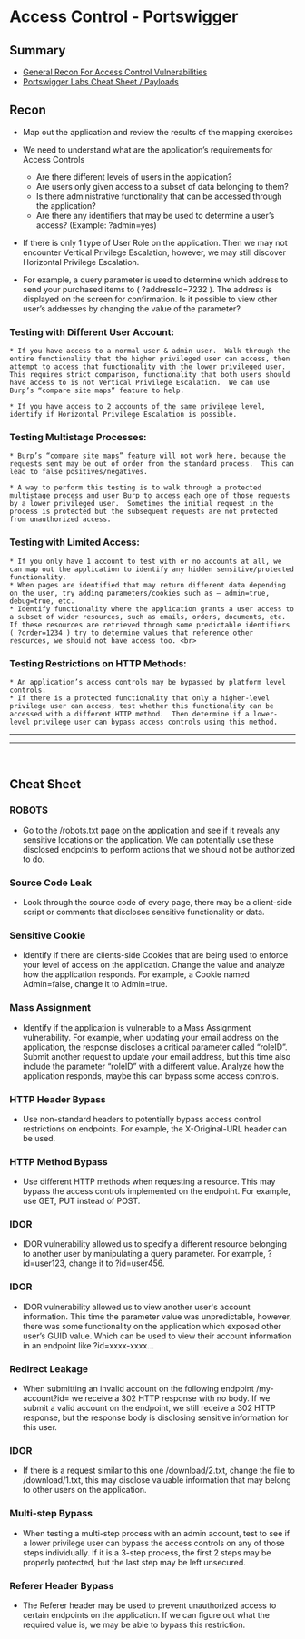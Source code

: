 # Access Control - Portswigger

## Summary
* [General Recon For Access Control Vulnerabilities](#recon)
* [Portswigger Labs Cheat Sheet / Payloads](#cheat-sheet)

## Recon

* Map out the application and review the results of the mapping exercises
* We need to understand what are the application’s requirements for Access Controls  
    * Are there different levels of users in the application?
    * Are users only given access to a subset of data belonging to them?
    * Is there administrative functionality that can be accessed through the application?
    * Are there any identifiers that may be used to determine a user’s access? (Example: ?admin=yes)


* If there is only 1 type of User Role on the application.  Then we may not encounter Vertical Privilege Escalation, however, we may still discover Horizontal Privilege Escalation.  

* For example, a query parameter is used to determine which address to send your purchased items to ( ?addressId=7232 ).  The address is displayed on the screen for confirmation.  Is it possible to view other user’s addresses by changing the value of the parameter?



### Testing with Different User Account:

    * If you have access to a normal user & admin user.  Walk through the entire functionality that the higher privileged user can access, then attempt to access that functionality with the lower privileged user.  This requires strict comparison, functionality that both users should have access to is not Vertical Privilege Escalation.  We can use Burp’s “compare site maps” feature to help.

    * If you have access to 2 accounts of the same privilege level, identify if Horizontal Privilege Escalation is possible.

### Testing Multistage Processes:

    * Burp’s “compare site maps” feature will not work here, because the requests sent may be out of order from the standard process.  This can lead to false positives/negatives.

    * A way to perform this testing is to walk through a protected multistage process and user Burp to access each one of those requests by a lower privileged user.  Sometimes the initial request in the process is protected but the subsequent requests are not protected from unauthorized access.

### Testing with Limited Access:

    * If you only have 1 account to test with or no accounts at all, we can map out the application to identify any hidden sensitive/protected functionality.
    * When pages are identified that may return different data depending on the user, try adding parameters/cookies such as – admin=true, debug=true, etc.
    * Identify functionality where the application grants a user access to a subset of wider resources, such as emails, orders, documents, etc.  If these resources are retrieved through some predictable identifiers ( ?order=1234 ) try to determine values that reference other resources, we should not have access too. <br>

### Testing Restrictions on HTTP Methods:

    * An application’s access controls may be bypassed by platform level controls.
    * If there is a protected functionality that only a higher-level privilege user can access, test whether this functionality can be accessed with a different HTTP method.  Then determine if a lower-level privilege user can bypass access controls using this method.

---
---
<br>

## Cheat Sheet

### ROBOTS
* Go to the /robots.txt page on the application and see if it reveals any sensitive locations on the application.  We can potentially use these disclosed endpoints to perform actions that we should not be authorized to do.

### Source Code Leak
* Look through the source code of every page, there may be a client-side script or comments that discloses sensitive functionality or data.

### Sensitive Cookie
* Identify if there are clients-side Cookies that are being used to enforce your level of access on the application.  Change the value and analyze how the application responds. For example, a Cookie named Admin=false, change it to Admin=true.

### Mass Assignment
* Identify if the application is vulnerable to a Mass Assignment vulnerability.  For example, when updating your email address on the application, the response discloses a critical parameter called “roleID”.  Submit another request to update your email address, but this time also include the parameter “roleID” with a different value.  Analyze how the application responds, maybe this can bypass some access controls.

### HTTP Header Bypass
* Use non-standard headers to potentially bypass access control restrictions on endpoints.  For example, the X-Original-URL header can be used.

### HTTP Method Bypass
* Use different HTTP methods when requesting a resource.  This may bypass the access controls implemented on the endpoint.  For example, use GET, PUT instead of POST.

### IDOR
* IDOR vulnerability allowed us to specify a different resource belonging to another user by manipulating a query parameter.  For example, ?id=user123, change it to ?id=user456.

### IDOR
* IDOR vulnerability allowed us to view another user's account information.  This time the parameter value was unpredictable, however, there was some functionality on the application which exposed other user’s GUID value.  Which can be used to view their account information in an endpoint like ?id=xxxx-xxxx…

### Redirect Leakage
* When submitting an invalid account on the following endpoint /my-account?id= we receive a 302 HTTP response with no body.  If we submit a valid account on the endpoint, we still receive a 302 HTTP response, but the response body is disclosing sensitive information for this user.

### IDOR
* If there is a request similar to this one /download/2.txt, change the file to /download/1.txt, this may disclose valuable information that may belong to other users on the application.

### Multi-step Bypass
* When testing a multi-step process with an admin account, test to see if a lower privilege user can bypass the access controls on any of those steps individually.  If it is a 3-step process, the first 2 steps may be properly protected, but the last step may be left unsecured.

### Referer Header Bypass
* The Referer header may be used to prevent unauthorized access to certain endpoints on the application.  If we can figure out what the required value is, we may be able to bypass this restriction.
